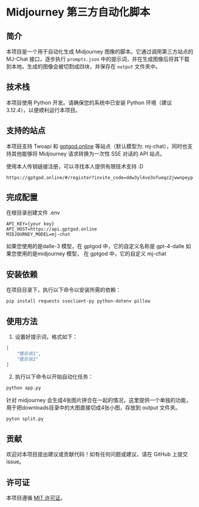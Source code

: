 # Midjourney 第三方自动化脚本

## 简介

本项目是一个用于自动化生成 Midjourney 图像的脚本。它通过调用第三方站点的 MJ-Chat 接口，逐步执行 `prompts.json` 中的提示词，并在生成图像后将其下载到本地。生成的图像会被切割成四块，并保存在 `output` 文件夹中。

## 技术栈

本项目使用 Python 开发。请确保您的系统中已安装 Python 环境（建议3.12.4），以便顺利运行本项目。

## 支持的站点

本项目支持 Twoapi 和 [gptgod.online](https://gptgod.online/#/register?invite_code=ddw3yl4ve3ofueqz2jwwnpeyp) 等站点（默认模型为: mj-chat），同时也支持其他能够将 Midjourney 请求转换为一次性 SSE 对话的 API 站点。

使用本人传销链接注册，可以寻找本人提供有限技术支持 :D

```
https://gptgod.online/#/register?invite_code=ddw3yl4ve3ofueqz2jwwnpeyp
```



## 完成配置

在根目录创建文件 .env
```env
API_KEY={your key}
API_HOST=https://api.gptgod.online
MIDJOURNEY_MODEL=mj-chat
```

如果您使用的是dalle-3 模型，在 gptgod 中，它的自定义名称是  gpt-4-dalle
如果您使用的是midjourney 模型， 在 gptgod 中，它的自定义 mj-chat

## 安装依赖

在项目目录下，执行以下命令以安装所需的依赖：

```bash
pip install requests sseclient-py python-dotenv pillow 
```


## 使用方法

1. 设置好提示词，格式如下：

```json
[
    "提示词1",
    "提示词2"
]
```

2. 执行以下命令以开始自动化任务：

```bash
python app.py
```

针对 midjourney 会生成4张图片拼合在一起的情况，这里提供一个单独的功能，用于把downloads目录中的大图直接切成4张小图，存放到 output 文件夹。

```
pyton split.py
```



## 贡献

欢迎对本项目提出建议或贡献代码！如有任何问题或建议，请在 GitHub 上提交 issue。

## 许可证

本项目遵循 [MIT 许可证](LICENSE)。